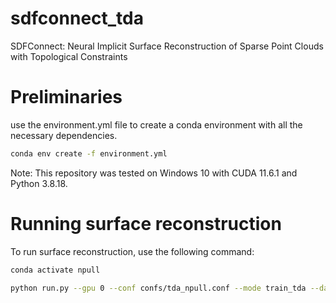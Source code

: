 # sdfconnect_tda
SDFConnect: Neural Implicit Surface Reconstruction of Sparse Point Clouds with Topological Constraints



# Preliminaries
use the environment.yml file to create a conda environment with all the necessary dependencies. 
```bash
conda env create -f environment.yml
```
Note: This repository was tested on Windows 10 with CUDA 11.6.1 and Python 3.8.18.

# Running surface reconstruction
To run surface reconstruction, use the following command:
```bash
conda activate npull

python run.py --gpu 0 --conf confs/tda_npull.conf --mode train_tda --dataname lord_quas --dir lord_quas

```

